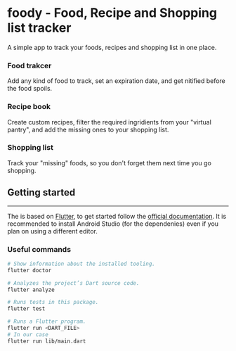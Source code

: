 # foody - Food, Recipe and Shopping list tracker

A simple app to track your foods, recipes and shopping list in one place.

### Food trakcer
Add any kind of food to track, set an expiration date, and get nitified before the food spoils.

### Recipe book
Create custom recipes, filter the required ingridients from your "virtual pantry", and add the missing ones to your shopping list.

### Shopping list
Track your "missing" foods, so you don't forget them next time you go shopping.

## Getting started
---
The is based on [Flutter](https://flutter.dev/), to get started follow the [official documentation](https://flutter.dev/docs/get-started/install). It is recommended to install Android Studio (for the dependenies) even if you plan on using a different editor.

### Useful commands

```bash
# Show information about the installed tooling.
flutter doctor
```

```bash
# Analyzes the project’s Dart source code.
flutter analyze
```

```bash
# Runs tests in this package.
flutter test
```

```bash
# Runs a Flutter program.
flutter run <DART_FILE>
# In our case
flutter run lib/main.dart
```
